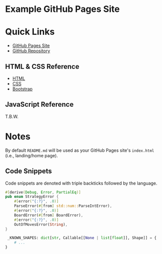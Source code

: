 # Example GitHub Pages Site

# Quick Links

  - [GitHub Pages Site](https://cstkennedy.github.io/cs410-2025-Spring-Pages-Example/)
  - [GitHub Repository](https://github.com/cstkennedy/cs410-2025-Spring-Pages-Example)


## HTML & CSS Reference

  - [HTML](https://www.w3schools.com/html/default.asp)
  - [CSS](https://www.w3schools.com/css/default.asp)
  - [Bootstrap](https://www.w3schools.com/bootstrap5/index.php)


## JavaScript Reference

T.B.W.


# Notes

By default `README.md` will be used as your GitHub Pages site's `index.html`
(i.e., landing/home page).


## Code Snippets

Code snippets are denoted with triple backticks followed by the language.

```rust
#[derive(Debug, Error, PartialEq)]
pub enum StrategyError {
    #[error("{:?}", .0)]
    ParseError(#[from] std::num::ParseIntError),
    #[error("{:?}", .0)]
    BoardError(#[from] BoardError),
    #[error("{:?}", .0)]
    OutOfMovesError(String),
}
```

```python
 _KNOWN_SHAPES: dict[str, Callable[[None | list[float]], Shape]] = {
    # ...
}
```




